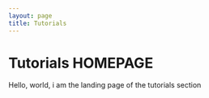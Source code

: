 ```yaml
---
layout: page
title: Tutorials
---
```


# Tutorials HOMEPAGE

Hello, world, i am the landing page of the tutorials section
